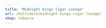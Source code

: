 ```yaml
---
title: "Midnight Kings Cigar Lounge"
url: /baltimore/midnight-kings-cigar-lounge/
shop: tobacco
---
```

